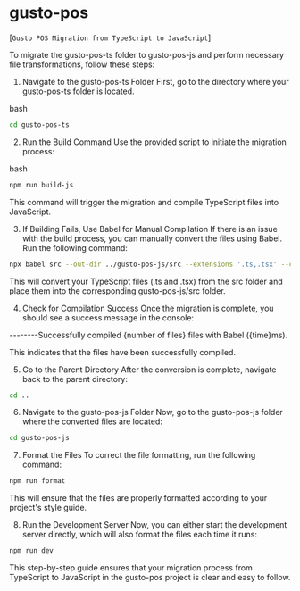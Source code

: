 # gusto-pos

[`Gusto POS Migration from TypeScript to JavaScript`]

To migrate the gusto-pos-ts folder to gusto-pos-js and perform necessary file transformations, follow these steps:

1. Navigate to the gusto-pos-ts Folder
First, go to the directory where your gusto-pos-ts folder is located.

bash

```bash
cd gusto-pos-ts
```


2. Run the Build Command
Use the provided script to initiate the migration process:

bash
```bash
npm run build-js
```

This command will trigger the migration and compile TypeScript files into JavaScript.



3. If Building Fails, Use Babel for Manual Compilation
If there is an issue with the build process, you can manually convert the files using Babel. Run the following command:

```bash
npx babel src --out-dir ../gusto-pos-js/src --extensions '.ts,.tsx' --copy-files
```

This will convert your TypeScript files (.ts and .tsx) from the src folder and place them into the corresponding gusto-pos-js/src folder.


4. Check for Compilation Success
Once the migration is complete, you should see a success message in the console:

--------Successfully compiled {number of files} files with Babel ({time}ms).

This indicates that the files have been successfully compiled.


5. Go to the Parent Directory
After the conversion is complete, navigate back to the parent directory:

```bash
cd ..
```


6. Navigate to the gusto-pos-js Folder
Now, go to the gusto-pos-js folder where the converted files are located:

```bash
cd gusto-pos-js
```


7. Format the Files
To correct the file formatting, run the following command:

```bash
npm run format
```
This will ensure that the files are properly formatted according to your project's style guide.



8. Run the Development Server
Now, you can either start the development server directly, which will also format the files each time it runs:

```bash
npm run dev
```

This step-by-step guide ensures that your migration process from TypeScript to JavaScript in the gusto-pos project is clear and easy to follow.